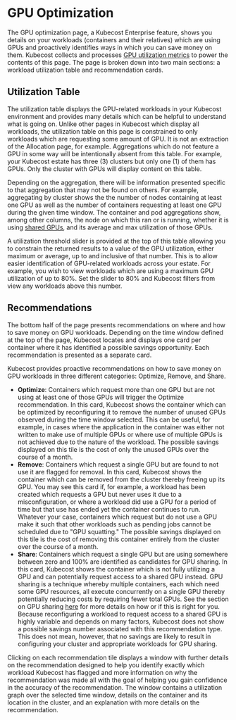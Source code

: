 # GPU Optimization

The GPU optimization page, a Kubecost Enterprise feature, shows you details on your workloads (containers and their relatives) which are using GPUs and proactively identifies ways in which you can save money on them. Kubecost collects and processes [GPU utilization metrics](/install-and-configure/advanced-configuration/gpu.md) to power the contents of this page. The page is broken down into two main sections: a workload utilization table and recommendation cards.

## Utilization Table

The utilization table displays the GPU-related workloads in your Kubecost environment and provides many details which can be helpful to understand what is going on. Unlike other pages in Kubecost which display all workloads, the utilization table on this page is constrained to only workloads which are requesting some amount of GPU. It is not an extraction of the Allocation page, for example. Aggregations which do not feature a GPU in some way will be intentionally absent from this table. For example, your Kubecost estate has three (3) clusters but only one (1) of them has GPUs. Only the cluster with GPUs will display content on this table.

Depending on the aggregation, there will be information presented specific to that aggregation that may not be found on others. For example, aggregating by cluster shows the the number of nodes containing at least one GPU as well as the number of containers requesting at least one GPU during the given time window. The container and pod aggregations show, among other columns, the node on which this ran or is running, whether it is using [shared GPUs](/install-and-configure/advanced-configuration/gpu.md#shared-gpu-support), and its average and max utilization of those GPUs.

A utilization threshold slider is provided at the top of this table allowing you to constrain the returned results to a value of the GPU utilization, either maximum or average, up to and inclusive of that number. This is to allow easier identification of GPU-related workloads across your estate. For example, you wish to view workloads which are using a maximum GPU utilization of up to 80%. Set the slider to 80% and Kubecost filters from view any workloads above this number.

## Recommendations

The bottom half of the page presents recommendations on where and how to save money on GPU workloads. Depending on the time window defined at the top of the page, Kubecost locates and displays one card per container where it has identified a possible savings opportunity. Each recommendation is presented as a separate card.

Kubecost provides proactive recommendations on how to save money on GPU workloads in three different categories: Optimize, Remove, and Share.

- **Optimize**: Containers which request more than one GPU but are not using at least one of those GPUs will trigger the Optimize recommendation. In this card, Kubecost shows the container which can be optimized by reconfiguring it to remove the number of unused GPUs observed during the time window selected. This can be useful, for example, in cases where the application in the container was either not written to make use of multiple GPUs or where use of multiple GPUs is not achieved due to the nature of the workload. The possible savings displayed on this tile is the cost of only the unused GPUs over the course of a month.
- **Remove**: Containers which request a single GPU but are found to not use it are flagged for removal. In this card, Kubecost shows the container which can be removed from the cluster thereby freeing up its GPU. You may see this card if, for example, a workload has been created which requests a GPU but never uses it due to a misconfiguration, or where a workload did use a GPU for a period of time but that use has ended yet the container continues to run. Whatever your case, containers which request but do not use a GPU make it such that other workloads such as pending jobs cannot be scheduled due to "GPU squatting." The possible savings displayed on this tile is the cost of removing this container entirely from the cluster over the course of a month.
- **Share**: Containers which request a single GPU but are using somewhere between zero and 100% are identified as candidates for GPU sharing. In this card, Kubecost shows the container which is not fully utilizing a GPU and can potentially request access to a shared GPU instead. GPU sharing is a technique whereby multiple containers, each which need some GPU resources, all execute concurrently on a single GPU thereby potentially reducing costs by requiring fewer total GPUs. See the section on GPU sharing [here](/install-and-configure/advanced-configuration/gpu.md#shared-gpu-support) for more details on how or if this is right for you. Because reconfiguring a workload to request access to a shared GPU is highly variable and depends on many factors, Kubecost does not show a possible savings number associated with this recommendation type. This does not mean, however, that no savings are likely to result in configuring your cluster and appropriate workloads for GPU sharing.

Clicking on each recommendation tile displays a window with further details on the recommendation designed to help you identify exactly which workload Kubecost has flagged and more information on why the recommendation was made all with the goal of helping you gain confidence in the accuracy of the recommendation. The window contains a utilization graph over the selected time window, details on the container and its location in the cluster, and an explanation with more details on the recommendation.
